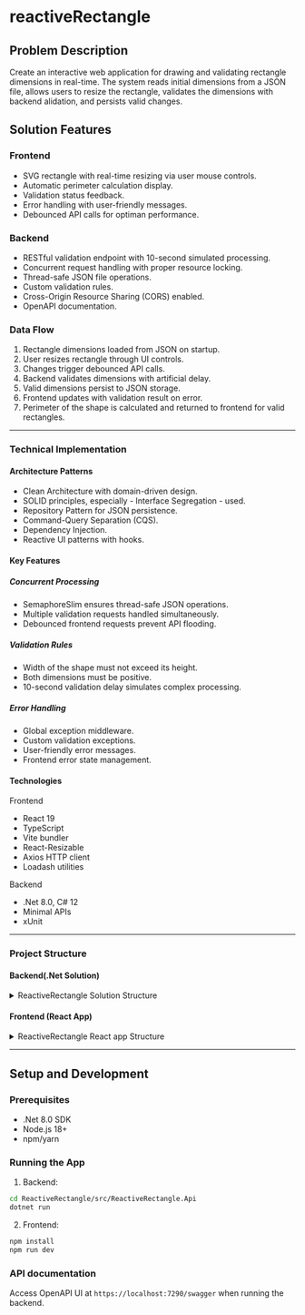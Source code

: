 # reactiveRectangle

## Problem Description
Create an interactive web application for drawing and validating rectangle dimensions in real-time. The system reads initial dimensions from a JSON file, allows users to resize the rectangle, validates the dimensions with backend alidation, and persists valid changes.

## Solution Features

### Frontend
* SVG rectangle with real-time resizing via user mouse controls.
* Automatic perimeter calculation display.
* Validation status feedback.
* Error handling with user-friendly messages.
* Debounced API calls for optiman performance.

### Backend
* RESTful validation endpoint with 10-second simulated processing.
* Concurrent request handling with proper resource locking.
* Thread-safe JSON file operations.
* Custom validation rules.
* Cross-Origin Resource Sharing (CORS) enabled.
* OpenAPI documentation.

### Data Flow
1. Rectangle dimensions loaded from JSON on startup.
2. User resizes rectangle through UI controls.
3. Changes trigger debounced API calls.
4. Backend validates dimensions with artificial delay.
5. Valid dimensions persist to JSON storage.
6. Frontend updates with validation result on error.
7. Perimeter of the shape is calculated and returned to frontend for valid rectangles.

***

### Technical Implementation

#### Architecture Patterns
* Clean Architecture with domain-driven design.
* SOLID principles, especially - Interface Segregation - used.
* Repository Pattern for JSON persistence.
* Command-Query Separation (CQS).
* Dependency Injection.
* Reactive UI patterns with hooks.

#### Key Features

##### Concurrent Processing
* SemaphoreSlim ensures thread-safe JSON operations.
* Multiple validation requests handled simultaneously.
* Debounced frontend requests prevent API flooding.

##### Validation Rules
* Width of the shape must not exceed its height.
* Both dimensions must be positive.
* 10-second validation delay simulates complex processing.

##### Error Handling
* Global exception middleware.
* Custom validation exceptions.
* User-friendly error messages.
* Frontend error state management.

#### Technologies
Frontend
* React 19
* TypeScript
* Vite bundler
* React-Resizable
* Axios HTTP client
* Loadash utilities

Backend
* .Net 8.0, C# 12
* Minimal APIs
* xUnit

***
### Project Structure

#### Backend(.Net Solution)
<details>
<summary>ReactiveRectangle Solution Structure</summary>
ReactiveRectangle/
├── ReactiveRectangle.Api/
│   ├── Program.cs                   # App configuration
│   ├── Extensions/                  # DI and endpoint setup
│   └── Middleware/                  # Global error handler
├── ReactiveRectangle.Contracts/
│   ├── DTOs/                        # Data transfer objects
│   ├── Exceptions/                  # Shared exceptions
│   ├── Interfaces/                  # Service contracts
│   └── Models/                      # Service models
├── ReactiveRectangle.Core/
│   └── Models/                      # Domain entities
├── ReactiveRectangle.Infrastructure/
│   ├── IO/                          # JSON operations
│   └── Interfaces/                  # Storage contracts
├── ReactiveRectangle.Services/
│    └── Services/                   # Business logic
└── ReactiveRectangle.Tests/         # Unit tests
</details>

#### Frontend (React App)
<details>
<summary>ReactiveRectangle React app Structure</summary>
src/
├── components/
│   ├── Layout/
│   │   └── Container.tsx            # Layout wrapper
│   └── Rectangle/
│       ├── Rectangle.tsx            # Main component
│       └── RectangleResizer.tsx     # Resize controls
├── hooks/
│   └── useRectangle.ts              # Rectangle logic
├── services/
│   └── rectangleService.ts          # API integration
└── types/
    └── rectangle.ts                 # TypeScript types
</details>

***

## Setup and Development

### Prerequisites
* .Net 8.0 SDK
* Node.js 18+
* npm/yarn

### Running the App
1. Backend:
```bash
cd ReactiveRectangle/src/ReactiveRectangle.Api
dotnet run
```
2. Frontend:
```bash
npm install
npm run dev
```

### API documentation
Access OpenAPI UI at `https://localhost:7290/swagger` when running the backend.
